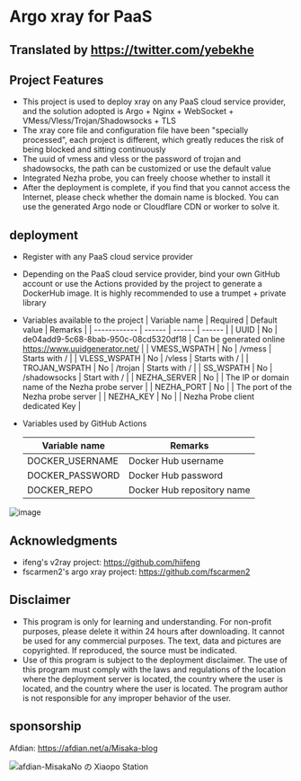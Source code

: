 # Argo xray for PaaS
## Translated by https://twitter.com/yebekhe
## Project Features

* This project is used to deploy xray on any PaaS cloud service provider, and the solution adopted is Argo + Nginx + WebSocket + VMess/Vless/Trojan/Shadowsocks + TLS
* The xray core file and configuration file have been "specially processed", each project is different, which greatly reduces the risk of being blocked and sitting continuously
* The uuid of vmess and vless or the password of trojan and shadowsocks, the path can be customized or use the default value
* Integrated Nezha probe, you can freely choose whether to install it
* After the deployment is complete, if you find that you cannot access the Internet, please check whether the domain name is blocked. You can use the generated Argo node or Cloudflare CDN or worker to solve it.

## deployment

* Register with any PaaS cloud service provider
* Depending on the PaaS cloud service provider, bind your own GitHub account or use the Actions provided by the project to generate a DockerHub image. It is highly recommended to use a trumpet + private library
* Variables available to the project
   | Variable name | Required | Default value | Remarks |
   | ------------ | ------ | ------ | ------ |
   | UUID | No | de04add9-5c68-8bab-950c-08cd5320df18 | Can be generated online https://www.uuidgenerator.net/ |
   | VMESS_WSPATH | No | /vmess | Starts with / |
   | VLESS_WSPATH | No | /vless | Starts with / |
   | TROJAN_WSPATH | No | /trojan | Starts with / |
   | SS_WSPATH | No | /shadowsocks | Start with / |
   | NEZHA_SERVER | No | | The IP or domain name of the Nezha probe server |
   | NEZHA_PORT | No | | The port of the Nezha probe server |
   | NEZHA_KEY | No | | Nezha Probe client dedicated Key |

* Variables used by GitHub Actions

   | Variable name | Remarks |
   | ------------- | -------------- |
   |DOCKER_USERNAME|Docker Hub username|
   |DOCKER_PASSWORD|Docker Hub password|
   |DOCKER_REPO |Docker Hub repository name|

![image](https://user-images.githubusercontent.com/116990986/211692321-34df154a-320a-448f-9abe-2efab9c53550.png)

## Acknowledgments

* ifeng's v2ray project: https://github.com/hiifeng
* fscarmen2's argo xray project: https://github.com/fscarmen2

## Disclaimer

* This program is only for learning and understanding. For non-profit purposes, please delete it within 24 hours after downloading. It cannot be used for any commercial purposes. The text, data and pictures are copyrighted. If reproduced, the source must be indicated.
* Use of this program is subject to the deployment disclaimer. The use of this program must comply with the laws and regulations of the location where the deployment server is located, the country where the user is located, and the country where the user is located. The program author is not responsible for any improper behavior of the user.

## sponsorship

Afdian: https://afdian.net/a/Misaka-blog

![afdian-MisakaNo の Xiaopo Station](https://user-images.githubusercontent.com/122191366/211533469-351009fb-9ae8-4601-992a-abbf54665b68.jpg)
